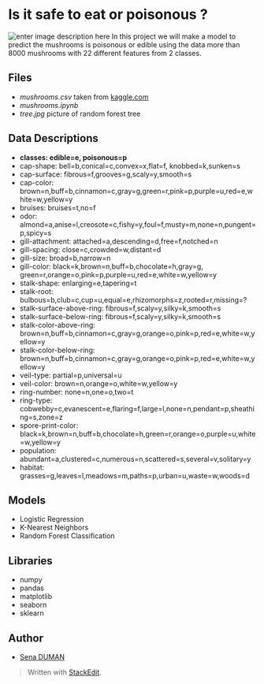 # Is it safe to eat or poisonous ?
![enter image description here](https://cdn.shortpixel.ai/client/q_glossy,ret_img,w_1200,h_565/https://sinaiem.org/wp-content/uploads/2017/01/4621095823-1200x565.jpg)
In this project we will make a model to predict the mushrooms is poisonous or edible using the data more than 8000 mushrooms with 22 different features from 2 classes.
## Files

 - *mushrooms.csv* taken from [kaggle.com](https://www.kaggle.com/uciml/mushroom-classification) 
 - *mushrooms.ipynb* 
 - *tree.jpg* picture of random forest tree


## Data Descriptions
 - **classes: edible=e, poisonous=p**
 -   cap-shape: bell=b,conical=c,convex=x,flat=f, knobbed=k,sunken=s  
 -   cap-surface: fibrous=f,grooves=g,scaly=y,smooth=s    
 -   cap-color: brown=n,buff=b,cinnamon=c,gray=g,green=r,pink=p,purple=u,red=e,white=w,yellow=y    
 -   bruises: bruises=t,no=f    
 -   odor: almond=a,anise=l,creosote=c,fishy=y,foul=f,musty=m,none=n,pungent=p,spicy=s    
 -   gill-attachment: attached=a,descending=d,free=f,notched=n   
 -   gill-spacing: close=c,crowded=w,distant=d    
 -   gill-size: broad=b,narrow=n    
 -   gill-color: black=k,brown=n,buff=b,chocolate=h,gray=g, green=r,orange=o,pink=p,purple=u,red=e,white=w,yellow=y    
 -   stalk-shape: enlarging=e,tapering=t    
 -   stalk-root: bulbous=b,club=c,cup=u,equal=e,rhizomorphs=z,rooted=r,missing=?    
 -   stalk-surface-above-ring: fibrous=f,scaly=y,silky=k,smooth=s    
 -   stalk-surface-below-ring: fibrous=f,scaly=y,silky=k,smooth=s    
 -   stalk-color-above-ring: brown=n,buff=b,cinnamon=c,gray=g,orange=o,pink=p,red=e,white=w,yellow=y    
 -   stalk-color-below-ring: brown=n,buff=b,cinnamon=c,gray=g,orange=o,pink=p,red=e,white=w,yellow=y    
 -   veil-type: partial=p,universal=u    
 -   veil-color: brown=n,orange=o,white=w,yellow=y    
 -   ring-number: none=n,one=o,two=t    
 -   ring-type: cobwebby=c,evanescent=e,flaring=f,large=l,none=n,pendant=p,sheathing=s,zone=z    
 -   spore-print-color: black=k,brown=n,buff=b,chocolate=h,green=r,orange=o,purple=u,white=w,yellow=y    
 -   population: abundant=a,clustered=c,numerous=n,scattered=s,several=v,solitary=y    
 -   habitat: grasses=g,leaves=l,meadows=m,paths=p,urban=u,waste=w,woods=d
## Models
 -  Logistic Regression
-   K-Nearest Neighbors
-   Random Forest Classification

## Libraries

 - numpy
 - pandas
 - matplotlib
 - seaborn
 - sklearn
## Author
 - [Sena DUMAN](https://github.com/senadumann)

> Written with [StackEdit](https://stackedit.io/).
